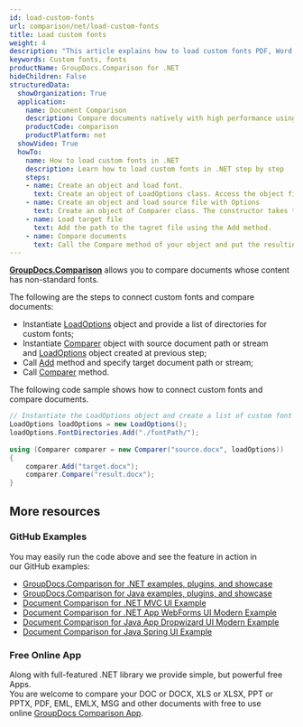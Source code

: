 ```yaml
---
id: load-custom-fonts
url: comparison/net/load-custom-fonts
title: Load custom fonts
weight: 4
description: "This article explains how to load custom fonts PDF, Word, Excel, PowerPoint documents when using GroupDocs.Comparison for .NET."
keywords: Custom fonts, fonts
productName: GroupDocs.Comparison for .NET
hideChildren: False
structuredData:
  showOrganization: True
  application:    
    name: Document Comparison   
    description: Compare documents natively with high performance using C# language and GroupDocs.Comparison for .NET
    productCode: comparison
    productPlatform: net
  showVideo: True
  howTo:
    name: How to load custom fonts in .NET 
    description: Learn how to load custom fonts in .NET step by step
    steps:
    - name: Create an object and load font.
      text: Create an object of LoadOptions class. Access the object field using the Add method with the path to the font file parameter.
    - name: Create an object and load source file with Options
      text: Create an object of Comparer class. The constructor takes the source file path parameter and object of LoadOptions. You may specify absolute or relative file path as per your requirements.
    - name: Load target file
      text: Add the path to the tagret file using the Add method.
    - name: Compare documents
      text: Call the Compare method of your object and put the resulting file path parameter and the options object.
---
```

[**GroupDocs.Comparison**](https://products.groupdocs.com/comparison/net) allows you to compare documents whose content has non-standard fonts.

The following are the steps to connect custom fonts and compare documents:

*   Instantiate [LoadOptions](https://apireference.groupdocs.com/net/comparison/groupdocs.comparison.options/loadoptions) object and provide a list of directories for custom fonts;
*   Instantiate [Comparer](https://apireference.groupdocs.com/net/comparison/groupdocs.comparison/comparer) object with source document path or stream and [LoadOptions](https://apireference.groupdocs.com/net/comparison/groupdocs.comparison.options/loadoptions) object created at previous step;
*   Call [Add](https://apireference.groupdocs.com/net/comparison/groupdocs.comparison/comparer/methods/add/index) method and specify target document path or stream;
*   Call [Comparer](https://apireference.groupdocs.com/net/comparison/groupdocs.comparison/comparer) method.

The following code sample shows how to connect custom fonts and compare documents.

```csharp
// Instantiate the LoadOptions object and create a list of custom font directories.
LoadOptions loadOptions = new LoadOptions();
loadOptions.FontDirectories.Add("./fontPath/");
 
using (Comparer comparer = new Comparer("source.docx", loadOptions))
{
    comparer.Add("target.docx");
    comparer.Compare("result.docx");
}
```

## More resources
### GitHub Examples
You may easily run the code above and see the feature in action in our GitHub examples:
*   [GroupDocs.Comparison for .NET examples, plugins, and showcase](https://github.com/groupdocs-comparison/GroupDocs.Comparison-for-.NET)
*   [GroupDocs.Comparison for Java examples, plugins, and showcase](https://github.com/groupdocs-comparison/GroupDocs.Comparison-for-Java)
*   [Document Comparison for .NET MVC UI Example](https://github.com/groupdocs-comparison/GroupDocs.Comparison-for-.NET-MVC)
*   [Document Comparison for .NET App WebForms UI Modern Example](https://github.com/groupdocs-comparison/GroupDocs.Comparison-for-.NET-WebForms)
*   [Document Comparison for Java App Dropwizard UI Modern Example](https://github.com/groupdocs-comparison/GroupDocs.Comparison-for-Java-Dropwizard)
*   [Document Comparison for Java Spring UI Example](https://github.com/groupdocs-comparison/GroupDocs.Comparison-for-Java-Spring)
    
### Free Online App
Along with full-featured .NET library we provide simple, but powerful free Apps.  
You are welcome to compare your DOC or DOCX, XLS or XLSX, PPT or PPTX, PDF, EML, EMLX, MSG and other documents with free to use online [GroupDocs Comparison App](https://products.groupdocs.app/comparison).
